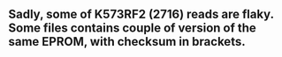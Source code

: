 ## Sadly, some of K573RF2 (2716) reads are flaky. Some files contains couple of version of the same EPROM, with checksum in brackets.
